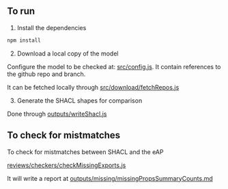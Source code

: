 ## To run

1. Install the dependencies

```sh
npm install
```

2. Download a local copy of the model

Configure the model to be checked at: [src/config.js](../src/config.js). It contain references to the github repo and branch.

It can be fetched locally through [src/download/fetchRepos.js](../src/download/fetchRepos.js)

3. Generate the SHACL shapes for comparison

Done through [outputs/writeShacl.js](../outputs/writeShacl.js)


## To check for mistmatches

To check for mistmatches between SHACL and the eAP 

[reviews/checkers/checkMissingExports.js](../reviews/checkers/checkMissingExports.js)

It will write a report at [outputs/missing/missingPropsSummaryCounts.md](./missing/missingPropsSummaryCounts.md)
